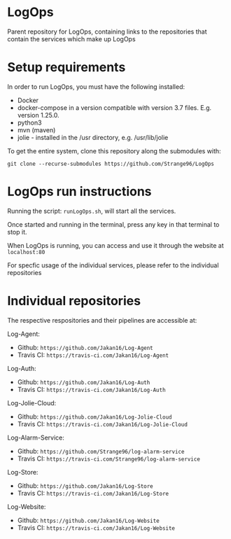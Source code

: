 # LogOps
Parent repository for LogOps, containing links to the repositories that contain the services which make up LogOps

# Setup requirements
In order to run LogOps, you must have the following installed: 
* Docker
* docker-compose in a version compatible with version 3.7 files. E.g. version 1.25.0.
* python3
* mvn (maven)
* jolie - installed in the /usr directory, e.g. /usr/lib/jolie

To get the entire system, clone this repository along the submodules with:

 `git clone --recurse-submodules https://github.com/Strange96/LogOps`
 
# LogOps run instructions

Running the script: `runLogOps.sh`, will start all the services.

Once started and running in the terminal, press any key in that terminal to stop it.

When LogOps is running, you can access and use it through the website at `localhost:80`

For specfic usage of the individual services, please refer to the individual repositories

# Individual repositories
The respective respositories and their pipelines are accessible at:

Log-Agent: 
* Github: `https://github.com/Jakan16/Log-Agent` 
* Travis CI: `https://travis-ci.com/Jakan16/Log-Agent`

Log-Auth: 
* Github: `https://github.com/Jakan16/Log-Auth` 
* Travis CI: `https://travis-ci.com/Jakan16/Log-Auth`

Log-Jolie-Cloud: 
* Github: `https://github.com/Jakan16/Log-Jolie-Cloud` 
* Travis CI: `https://travis-ci.com/Jakan16/Log-Jolie-Cloud`

Log-Alarm-Service: 
* Github: `https://github.com/Strange96/log-alarm-service` 
* Travis CI: `https://travis-ci.com/Strange96/log-alarm-service`

Log-Store: 
* Github: `https://github.com/Jakan16/Log-Store` 
* Travis CI: `https://travis-ci.com/Jakan16/Log-Store`

Log-Website: 
* Github: `https://github.com/Jakan16/Log-Website` 
* Travis CI: `https://travis-ci.com/Jakan16/Log-Website`
